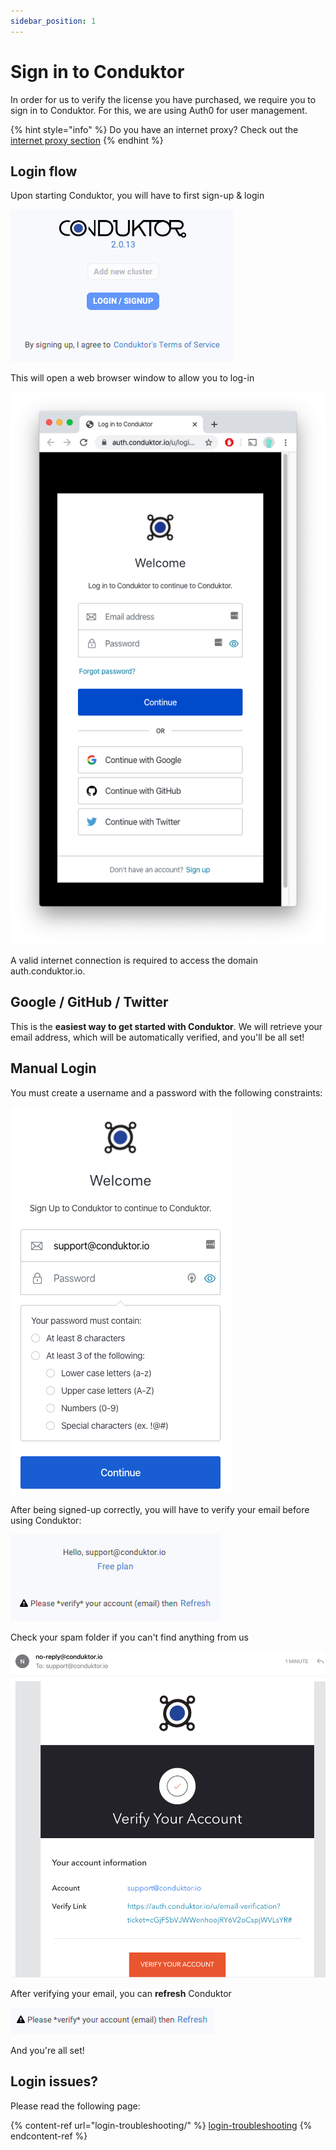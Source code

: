 ```yaml
---
sidebar_position: 1
---
```


# Sign in to Conduktor

In order for us to verify the license you have purchased, we require you to sign in to Conduktor. For this, we are using Auth0 for user management.&#x20;

{% hint style="info" %}
Do you have an internet proxy? Check out the [internet proxy section](login-troubleshooting/internet-proxy.md)
{% endhint %}

## Login flow

Upon starting Conduktor, you will have to first sign-up & login

![](<../.gitbook/assets/image (32).png>)

This will open a web browser window to allow you to log-in&#x20;

![](../.gitbook/assets/screen-shot-2020-04-08-at-10.23.15.png)

A valid internet connection is required to access the domain auth.conduktor.io.&#x20;

## Google / GitHub / Twitter

This is the **easiest way to get started with Conduktor**. We will retrieve your email address, which will be automatically verified, and you'll be all set!&#x20;

## Manual Login

You must create a username and a password with the following constraints:

![](<../.gitbook/assets/image (30).png>)

After being signed-up correctly, you will have to verify your email before using Conduktor:

![](<../.gitbook/assets/image (1).png>)

Check your spam folder if you can't find anything from us

![](<../.gitbook/assets/image (5).png>)

After verifying your email, you can **refresh** Conduktor

![](<../.gitbook/assets/image (24).png>)

And you're all set!

## Login issues?

Please read the following page:

{% content-ref url="login-troubleshooting/" %}
[login-troubleshooting](login-troubleshooting/)
{% endcontent-ref %}
